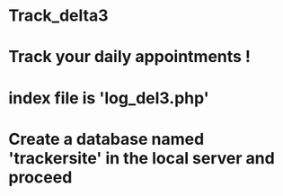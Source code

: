 # Track_delta3
# Track your daily appointments !
# index file is 'log_del3.php'
# Create a database named 'trackersite' in the local server and proceed
